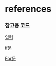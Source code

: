 # references
### 참고용 코드

[입력](https://github.com/slotus0130/references/blob/main/input.md)

[if문](https://github.com/slotus0130/references/blob/main/if.py)

[For문](https://github.com/slotus0130/references/blob/main/forloop.py)

